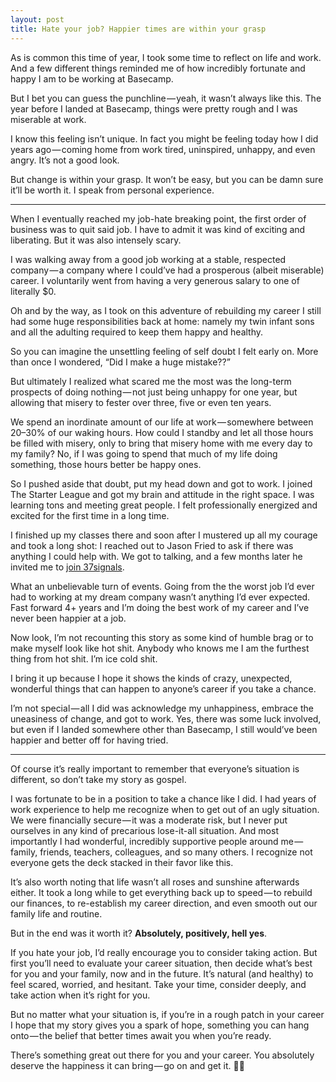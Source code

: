 ```yaml
---
layout: post
title: Hate your job? Happier times are within your grasp
---
```


As is common this time of year, I took some time to reflect on life and work. And a few different things reminded me of how incredibly fortunate and happy I am to be working at Basecamp.

But I bet you can guess the punchline — yeah, it wasn’t always like this. The year before I landed at Basecamp, things were pretty rough and I was miserable at work.

I know this feeling isn’t unique. In fact you might be feeling today how I did years ago — coming home from work tired, uninspired, unhappy, and even angry. It’s not a good look.

But change is within your grasp. It won’t be easy, but you can be damn sure it’ll be worth it. I speak from personal experience.

---

When I eventually reached my job-hate breaking point, the first order of business was to quit said job. I have to admit it was kind of exciting and liberating. But it was also intensely scary.

I was walking away from a good job working at a stable, respected company — a company where I could’ve had a prosperous (albeit miserable) career. I voluntarily went from having a very generous salary to one of literally $0.

Oh and by the way, as I took on this adventure of rebuilding my career I still had some huge responsibilities back at home: namely my twin infant sons and all the adulting required to keep them happy and healthy.

So you can imagine the unsettling feeling of self doubt I felt early on. More than once I wondered, “Did I make a huge mistake??”

But ultimately I realized what scared me the most was the long-term prospects of doing nothing — not just being unhappy for one year, but allowing that misery to fester over three, five or even ten years.

We spend an inordinate amount of our life at work — somewhere between 20–30% of our waking hours. How could I standby and let all those hours be filled with misery, only to bring that misery home with me every day to my family? No, if I was going to spend that much of my life doing something, those hours better be happy ones.

So I pushed aside that doubt, put my head down and got to work. I joined The Starter League and got my brain and attitude in the right space. I was learning tons and meeting great people. I felt professionally energized and excited for the first time in a long time.

I finished up my classes there and soon after I mustered up all my courage and took a long shot: I reached out to Jason Fried to ask if there was anything I could help with. We got to talking, and a few months later he invited me to [join 37signals](https://signalvnoise.com/posts/3533-hi-im-dan).

What an unbelievable turn of events. Going from the the worst job I’d ever had to working at my dream company wasn’t anything I’d ever expected. Fast forward 4+ years and I’m doing the best work of my career and I’ve never been happier at a job.

Now look, I’m not recounting this story as some kind of humble brag or to make myself look like hot shit. Anybody who knows me I am the furthest thing from hot shit. I’m ice cold shit.

I bring it up because I hope it shows the kinds of crazy, unexpected, wonderful things that can happen to anyone’s career if you take a chance.

I’m not special — all I did was acknowledge my unhappiness, embrace the uneasiness of change, and got to work. Yes, there was some luck involved, but even if I landed somewhere other than Basecamp, I still would’ve been happier and better off for having tried.

---

Of course it’s really important to remember that everyone’s situation is different, so don’t take my story as gospel.

I was fortunate to be in a position to take a chance like I did. I had years of work experience to help me recognize when to get out of an ugly situation. We were financially secure — it was a moderate risk, but I never put ourselves in any kind of precarious lose-it-all situation. And most importantly I had wonderful, incredibly supportive people around me — family, friends, teachers, colleagues, and so many others. I recognize not everyone gets the deck stacked in their favor like this.

It’s also worth noting that life wasn’t all roses and sunshine afterwards either. It took a long while to get everything back up to speed — to rebuild our finances, to re-establish my career direction, and even smooth out our family life and routine.

But in the end was it worth it? **Absolutely, positively, hell yes**.

If you hate your job, I’d really encourage you to consider taking action. But first you’ll need to evaluate your career situation, then decide what’s best for you and your family, now and in the future. It’s natural (and healthy) to feel scared, worried, and hesitant. Take your time, consider deeply, and take action when it’s right for you.

But no matter what your situation is, if you’re in a rough patch in your career I hope that my story gives you a spark of hope, something you can hang onto — the belief that better times await you when you’re ready.

There’s something great out there for you and your career. You absolutely deserve the happiness it can bring — go on and get it. 🤜🤛